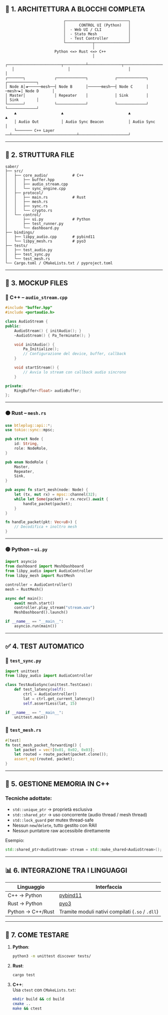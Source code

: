 ## 🧠 1. ARCHITETTURA A BLOCCHI COMPLETA

```
                          ┌────────────────────────────┐
                          │      CONTROL UI (Python)   │
                          │  - Web UI / CLI            │
                          │  - Stato Mesh              │
                          │  - Test Controller         │
                          └────────────┬───────────────┘
                                       │
                      Python <=> Rust <=> C++
                                       │
   ┌────────────────────────┬──────────┴───────────────┬──────────────────────┐
   │                        │                          │                      │
┌───────┐             ┌─────────────┐            ┌─────────────┐        ┌─────────────┐
│ Node A│◄──────mesh──┤ Node B      │──────mesh──┤ Node C      │ ─mesh─►│ Node D      │
│ Master│             │ Repeater    │            │ Sink        │        │ Sink        │
└───────┘             └─────────────┘            └─────────────┘        └─────────────┘
    ▲                    ▲                             ▲                      ▲
    │ Audio Out          │ Audio Sync Beacon           │ Audio Sync           │
    └─────── C++ Layer ──┴─────────────────────────────┴──────────────────────┘
```

---

## 📁 2. STRUTTURA FILE

```
saber/
├── src/
│   ├── core_audio/           # C++
│   │   ├── buffer.hpp
│   │   ├── audio_stream.cpp
│   │   └── sync_engine.cpp
│   ├── protocol/
│   │   ├── main.rs           # Rust
│   │   ├── mesh.rs
│   │   ├── sync.rs
│   │   └── crypto.rs
│   └── control/
│       ├── ui.py             # Python
│       ├── test_runner.py
│       └── dashboard.py
├── bindings/
│   ├── libpy_audio.cpp       # pybind11
│   └── libpy_mesh.rs         # pyo3
├── tests/
│   ├── test_audio.py
│   ├── test_sync.py
│   └── test_mesh.rs
└── Cargo.toml / CMakeLists.txt / pyproject.toml
```

---

## 🧩 3. MOCKUP FILES

### 🔷 C++ – `audio_stream.cpp`

```cpp
#include "buffer.hpp"
#include <portaudio.h>

class AudioStream {
public:
    AudioStream() { initAudio(); }
    ~AudioStream() { Pa_Terminate(); }

    void initAudio() {
        Pa_Initialize();
        // Configurazione del device, buffer, callback
    }

    void startStream() {
        // Avvia lo stream con callback audio sincrono
    }

private:
    RingBuffer<float> audioBuffer;
};
```

---

### 🟠 Rust – `mesh.rs`

```rust
use btleplug::api::*;
use tokio::sync::mpsc;

pub struct Node {
    id: String,
    role: NodeRole,
}

pub enum NodeRole {
    Master,
    Repeater,
    Sink,
}

pub async fn start_mesh(node: Node) {
    let (tx, mut rx) = mpsc::channel(32);
    while let Some(packet) = rx.recv().await {
        handle_packet(packet);
    }
}

fn handle_packet(pkt: Vec<u8>) {
    // Decodifica + inoltro mesh
}
```

---

### 🟡 Python – `ui.py`

```python
import asyncio
from dashboard import MeshDashboard
from libpy_audio import AudioController
from libpy_mesh import RustMesh

controller = AudioController()
mesh = RustMesh()

async def main():
    await mesh.start()
    controller.play_stream("stream.wav")
    MeshDashboard().launch()

if __name__ == "__main__":
    asyncio.run(main())
```

---

## ✅ 4. TEST AUTOMATICO

### 📄 `test_sync.py`

```python
import unittest
from libpy_audio import AudioController

class TestAudioSync(unittest.TestCase):
    def test_latency(self):
        ctrl = AudioController()
        lat = ctrl.get_current_latency()
        self.assertLess(lat, 15)

if __name__ == "__main__":
    unittest.main()
```

### 📄 `test_mesh.rs`

```rust
#[test]
fn test_mesh_packet_forwarding() {
    let packet = vec![0x01, 0x02, 0x03];
    let routed = route_packet(packet.clone());
    assert_eq!(routed, packet);
}
```

---

## 🧠 5. GESTIONE MEMORIA IN C++

### Tecniche adottate:

- `std::unique_ptr` → proprietà esclusiva
- `std::shared_ptr` → uso concorrente (audio thread / mesh thread)
- `std::lock_guard` per mutex thread-safe
- Nessun `new`/`delete`, tutto gestito con RAII
- Nessun puntatore raw accessibile direttamente

Esempio:

```cpp
std::shared_ptr<AudioStream> stream = std::make_shared<AudioStream>();
```

---

## 📊 6. INTEGRAZIONE TRA I LINGUAGGI

| Linguaggio | Interfaccia |
|------------|-------------|
| C++ → Python | [pybind11](https://github.com/pybind/pybind11) |
| Rust → Python | [pyo3](https://github.com/PyO3/pyo3) |
| Python → C++/Rust | Tramite moduli nativi compilati (`.so` / `.dll`) |

---

## 🧪 7. COME TESTARE

1. **Python**:  
   ```bash
   python3 -m unittest discover tests/
   ```

2. **Rust**:  
   ```bash
   cargo test
   ```

3. **C++**:  
   Usa `ctest` con `CMakeLists.txt`:
   ```bash
   mkdir build && cd build
   cmake ..
   make && ctest
   ```
